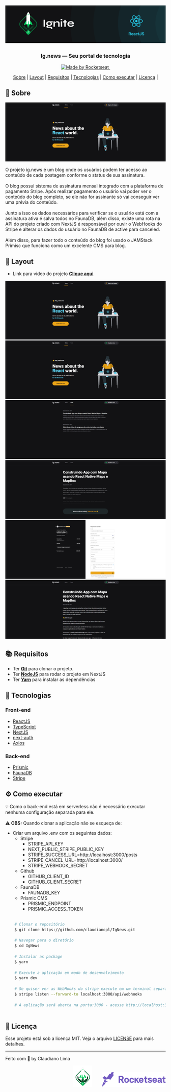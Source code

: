 <h1 align="center">
  <img alt="Ignite" src=".github/ignite.png" />
</h1>

<h3 align="center">
  Ig.news — Seu portal de tecnologia
</h3>

<p align="center">
  <a href="https://rocketseat.com.br">
    <img alt="Made by Rocketseat" src="https://img.shields.io/badge/Porposto%20Por-Rocketseat-brightgreen?style=flat-square">
  </a>
  <a href="https://www.linkedin.com/in/claudianopl/">
    <img alt="" src="https://img.shields.io/badge/Resolvido%20Por-Claudiano%20Lima-brightgreen?style=flat-square">
  </a>
</p>

<p align="center">
 <a href="#-sobre">Sobre</a> |
 <a href="#-layout">Layout</a> |
 <a href="#-requisitos">Requisitos</a> | 
 <a href="#-tecnologias">Tecnologias</a> | 
 <a href="#%EF%B8%8F-como-executar">Como executar</a> | 
 <a href="#-licença">Licença</a> | 
</p>

## 🚀 Sobre
<p align="center">
  <img src=".github/ignews1.png" alt="GoRestaurant">
</p>
<p align="left">
O projeto ig.news é um blog onde os usuários podem ter acesso ao conteúdo de cada postagem conforme o status de sua assinatura.
</br></br>
O blog possui sistema de assinatura mensal integrado com a plataforma de pagamento Stripe. Após realizar pagamento o usuário vai poder ver o conteúdo do blog completo, se ele não for assinante só vai conseguir ver uma prévia do conteúdo.
</br></br>
Junto a isso os dados necessários para verificar se o usuário está com a assinatura ativa é salva todos no FaunaDB, além disso, existe uma rota na API do projeto criado com NextJS é responsável por ouvir o WebHooks do Stripe e alterar os dados do usuário no FaunaDB de active para canceled.
</br></br>
Além disso, para fazer todo o conteúdo do blog foi usado o JAMStack Primisc que funciona como um excelente CMS para blog.
</p>

## 🎨 Layout
- Link para video do projeto [**Clique aqui**](https://drive.google.com/file/d/132xr23t9aBgVmvI6-uZXMKwGdowfxUNU/view)
<p align="center">
  <img src=".github/ignews1.png" alt="GoRestaurant">
  <img src=".github/ignews2.png" alt="GoRestaurant">
  <img src=".github/ignews3.png" alt="GoRestaurant">
  <img src=".github/ignews4.png" alt="GoRestaurant">
  <img src=".github/ignews5.png" alt="GoRestaurant">
  <img src=".github/ignews6.png" alt="GoRestaurant">
</p>

## 📚 Requisitos
- Ter [**Git**](https://git-scm.com/) para clonar o projeto.
- Ter [**NodeJS**](https://nodejs.org/en/) para rodar o projeto em NextJS
- Ter [**Yarn**](https://classic.yarnpkg.com/en/) para instalar as dependências

## 🚀 Tecnologias
<h3>Front-end</h3>

- [ReactJS](https://github.com/facebook/react)
- [TypeScript](https://github.com/microsoft/TypeScript)
- [NextJS](https://nextjs.org/)
- [next-auth](https://next-auth.js.org/)
- [Axios](https://www.npmjs.com/package/axios)
<h3>Back-end</h3>

- [Prismic](https://prismic.io/)
- [FaunaDB](https://fauna.com/)
- [Stripe](https://stripe.com/br)

## ⚙️ Como executar
💡 Como o back-end está em serverless não é necessário executar nenhuma configuração separada para ele.
</br></br>
⚠️ <strong>OBS:</strong> Quando clonar a aplicação não se esqueça de:
- Criar um arquivo .env com os seguintes dados:
  - Stripe
    - STRIPE_API_KEY
    - NEXT_PUBLIC_STRIPE_PUBLIC_KEY
    - STRIPE_SUCCESS_URL=http://localhost:3000/posts
    - STRIPE_CANCEL_URL=http://localhost:3000/
    - STRIPE_WEBHOOK_SECRET
  - Github
    - GITHUB_CLIENT_ID
    - GITHUB_CLIENT_SECRET
  - FaunaDB
    - FAUNADB_KEY
  - Prismic CMS
    - PRISMIC_ENDPOINT
    - PRISMIC_ACCESS_TOKEN

```bash

    # Clonar o repositório
    $ git clone https://github.com/claudianopl/IgNews.git

    # Navegar para o diretório
    $ cd IgNews

    # Instalar as package
    $ yarn

    # Execute a aplicação em modo de desenvolvimento
    $ yarn dev

    # Se quiser ver as WebHooks do stripe execute em um terminal separado
    $ stripe listen --forward-to localhost:3000/api/webhooks

    # A aplicação será aberta na porta:3000 - acesse http://localhost:3000
    
```

## 📝 Licença
Esse projeto está sob a licença MIT. Veja o arquivo [LICENSE](LICENSE.md) para mais detalhes.

---

<p align="left">
Feito com 💜 by Claudiano Lima
<p>

<p align="right">
  <img alt="Ignite" title="Ignite" src=".github/logoIgnite.svg" width="60px" />
  &nbsp;&nbsp;&nbsp;&nbsp;&nbsp;&nbsp;
  <img alt="RocketSeat" title="RocketSeat" src="https://raw.githubusercontent.com/claudianopl/GoFinances/7d8de57c5937eea279496db2a2f260b0cd0f7002/backend/.github/rocketseat.svg" width="200px" />
</p>
